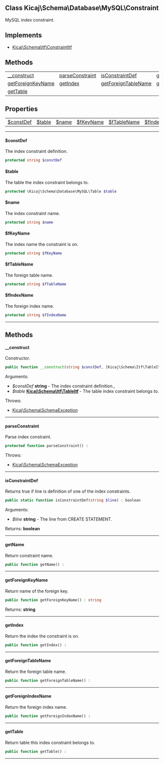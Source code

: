 ## Class Kicaj\Schema\Database\MySQL\Constraint
MySQL index constraint.

## Implements

- [Kicaj\Schema\Itf\ConstraintItf](Kicaj-Schema-Itf-ConstraintItf.md)

## Methods

|                                              |                                              |                                              |                                              |
| -------------------------------------------- | -------------------------------------------- | -------------------------------------------- | -------------------------------------------- |
|         [__construct](#__construct)          |     [parseConstraint](#parseconstraint)      |     [isConstraintDef](#isconstraintdef)      |             [getName](#getname)              |
|   [getForeignKeyName](#getforeignkeyname)    |            [getIndex](#getindex)             | [getForeignTableName](#getforeigntablename)  | [getForeignIndexName](#getforeignindexname)  |
|            [getTable](#gettable)             |                    [](#)                     |                    [](#)                     |                    [](#)                     |

## Properties

|                              |                              |                              |                              |                              |                              |
| ---------------------------- | ---------------------------- | ---------------------------- | ---------------------------- | ---------------------------- | ---------------------------- |
|    [$constDef](#constdef)    |       [$table](#table)       |        [$name](#name)        |    [$fKeyName](#fkeyname)    |  [$fTableName](#ftablename)  |  [$fIndexName](#findexname)  |

-------

#### $constDef
The index constraint definition.

```php
protected string $constDef
```

#### $table
The table the index constraint belongs to.

```php
protected \Kicaj\Schema\Database\MySQL\Table $table
```

#### $name
The index constraint name.

```php
protected string $name
```

#### $fKeyName
The index name the constraint is on.

```php
protected string $fKeyName
```

#### $fTableName
The foreign table name.

```php
protected string $fTableName
```

#### $fIndexName
The foreign index name.

```php
protected string $fIndexName
```

-------
## Methods
#### __construct
Constructor.
```php
public function __construct(string $constDef, [Kicaj\Schema\Itf\TableItf](Kicaj-Schema-Itf-TableItf.md) $table) : 
```
Arguments:
- _$constDef_ **string** - The index constraint definition., 
- _$table_ **[Kicaj\Schema\Itf\TableItf](Kicaj-Schema-Itf-TableItf.md)** - The table index constraint belongs to.

Throws:
- [Kicaj\Schema\SchemaException](Kicaj-Schema-SchemaException.md)

-------
#### parseConstraint
Parse index constraint.
```php
protected function parseConstraint() : 
```

Throws:
- [Kicaj\Schema\SchemaException](Kicaj-Schema-SchemaException.md)

-------
#### isConstraintDef
Returns true if line is definition of one of the index constraints.
```php
public static function isConstraintDef(string $line) : boolean
```
Arguments:
- _$line_ **string** - The line from CREATE STATEMENT.

Returns: **boolean**

-------
#### getName
Return constraint name.
```php
public function getName() : 
```

-------
#### getForeignKeyName
Return name of the foreign key.
```php
public function getForeignKeyName() : string
```

Returns: **string**

-------
#### getIndex
Return the index the constraint is on.
```php
public function getIndex() : 
```

-------
#### getForeignTableName
Return the foreign table name.
```php
public function getForeignTableName() : 
```

-------
#### getForeignIndexName
Return the foreign index name.
```php
public function getForeignIndexName() : 
```

-------
#### getTable
Return table this index constraint belongs to.
```php
public function getTable() : 
```

-------
